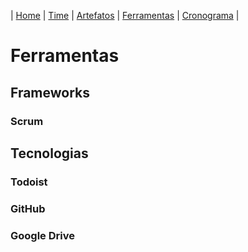 | [Home](https://github.com/ricarthlima/plano_impantacao_extensao) | [Time](https://github.com/ricarthlima/plano_impantacao_extensao#time) | [Artefatos](https://github.com/ricarthlima/plano_impantacao_extensao/blob/master/pages/artefatos.md) | [Ferramentas](https://github.com/ricarthlima/plano_impantacao_extensao/blob/master/pages/ferramentas.md) | [Cronograma](https://github.com/ricarthlima/plano_impantacao_extensao/blob/master/pages/cronograma.md) |

# Ferramentas
## Frameworks
### Scrum

## Tecnologias

### Todoist

### GitHub

### Google Drive
